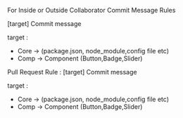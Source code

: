 For Inside or Outside Collaborator
Commit Message Rules

[target] Commit message

target :
- Core -> (package.json, node_module,config file etc)
- Comp -> Component (Button,Badge,Slider)

Pull Request Rule :
[target] Commit message

target :
- Core -> (package.json, node_module,config file etc)
- Comp -> Component (Button,Badge,Slider)